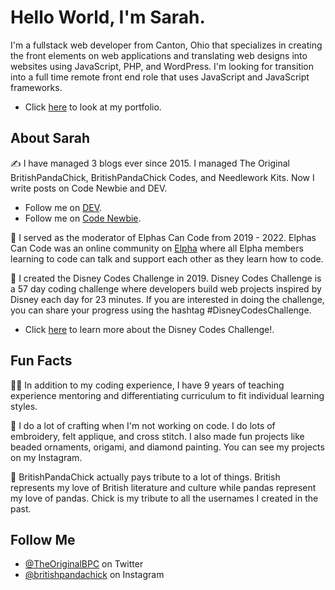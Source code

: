 # Hello World, I'm Sarah.

I'm a fullstack web developer from Canton, Ohio that specializes in creating the front elements on web applications and translating web designs into websites using JavaScript, PHP, and WordPress. I'm looking for transition into a full time remote front end role that uses JavaScript and JavaScript frameworks.

* Click [here](https://britishpandachick.github.io) to look at my portfolio.

## About Sarah 
✍️ I have managed 3 blogs ever since 2015. I managed The Original BritishPandaChick, BritishPandaChick Codes, and Needlework Kits. Now I write posts on Code Newbie and DEV.

* Follow me on [DEV](https://dev.to/theoriginalbpc).
* Follow me on [Code Newbie](https://community.codenewbie.org/theoriginalbpc).

💚 I served as the moderator of Elphas Can Code from 2019 - 2022. Elphas Can Code was an online community on [Elpha](https://elpha.com/) where all Elpha members learning to code can talk and support each other as they learn how to code.

🏰 I created the Disney Codes Challenge in 2019. Disney Codes Challenge is a 57 day coding challenge where developers build web projects inspired by Disney each day for 23 minutes. If you are interested in doing the challenge, you can share your progress using the hashtag #DisneyCodesChallenge.

* Click [here](https://dev.to/theoriginalbpc/everything-you-need-to-know-about-disney-codes-challenge-3ojb) to learn more about the Disney Codes Challenge!.

## Fun Facts
👩‍🏫 In addition to my coding experience, I have 9 years of teaching experience mentoring and differentiating curriculum to fit individual learning styles.

🧵 I do a lot of crafting when I'm not working on code. I do lots of embroidery, felt applique, and cross stitch. I also made fun projects like beaded ornaments, origami, and diamond painting. You can see my projects on my Instagram.

🐼 BritishPandaChick actually pays tribute to a lot of things. British represents my love of British literature and culture while pandas represent my love of pandas. Chick is my tribute to all the usernames I created in the past.


## Follow Me
* [@TheOriginalBPC](https://twitter.com/TheOriginalBPC) on Twitter
* [@britishpandachick](https://www.instagram.com/britishpandachick) on Instagram
